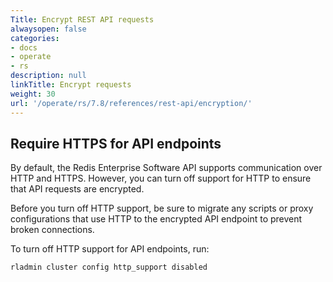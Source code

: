 ```yaml
---
Title: Encrypt REST API requests
alwaysopen: false
categories:
- docs
- operate
- rs
description: null
linkTitle: Encrypt requests
weight: 30
url: '/operate/rs/7.8/references/rest-api/encryption/'
---
```


## Require HTTPS for API endpoints

By default, the Redis Enterprise Software API supports communication over HTTP and HTTPS. However, you can turn off support for HTTP to ensure that API requests are encrypted.

Before you turn off HTTP support, be sure to migrate any scripts or proxy configurations that use HTTP to the encrypted API endpoint to prevent broken connections.

To turn off HTTP support for API endpoints, run:

```sh
rladmin cluster config http_support disabled
```
